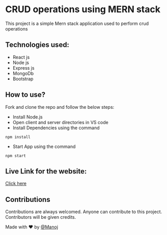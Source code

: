 # CRUD operations using MERN stack

This project is a simple Mern stack application used to perform crud operations

## Technologies used:

- React js
- Node js
- Express js
- MongoDb
- Bootstrap

## How to use?

Fork and clone the repo and follow the below steps:

- Install Node.js
- Open client and server directories in VS code
- Install Dependencies using the command

```
npm install
```

- Start App using the command

```
npm start
```

## Live Link for the website:

[Click here](https://crud-mern-stack.netlify.app/)

## Contributions

Contributions are always welcomed. Anyone can contribute to this project. Contributors will be given credits.

Made with ❤️ by [@Manoj](https://twitter.com/Manoj_Athi)